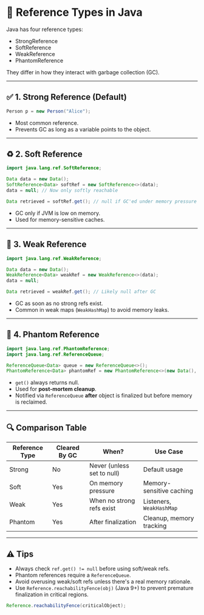 # 📘 Reference Types in Java 

Java has four reference types:
- StrongReference
- SoftReference
- WeakReference
- PhantomReference

They differ in how they interact with garbage collection (GC).

---

## ✅ 1. Strong Reference (Default)

```java
Person p = new Person("Alice");
```

- Most common reference.
- Prevents GC as long as a variable points to the object.

---

## ♻️ 2. Soft Reference

```java
import java.lang.ref.SoftReference;

Data data = new Data();
SoftReference<Data> softRef = new SoftReference<>(data);
data = null; // Now only softly reachable

Data retrieved = softRef.get(); // null if GC'ed under memory pressure
```

- GC only if JVM is low on memory.
- Used for memory-sensitive caches.

---

## 🧹 3. Weak Reference

```java
import java.lang.ref.WeakReference;

Data data = new Data();
WeakReference<Data> weakRef = new WeakReference<>(data);
data = null;

Data retrieved = weakRef.get(); // Likely null after GC
```

- GC as soon as no strong refs exist.
- Common in weak maps (`WeakHashMap`) to avoid memory leaks.

---

## 👻 4. Phantom Reference

```java
import java.lang.ref.PhantomReference;
import java.lang.ref.ReferenceQueue;

ReferenceQueue<Data> queue = new ReferenceQueue<>();
PhantomReference<Data> phantomRef = new PhantomReference<>(new Data(), queue);
```

- `get()` always returns null.
- Used for **post-mortem cleanup**.
- Notified via `ReferenceQueue` **after** object is finalized but before memory is reclaimed.

---

## 🔍 Comparison Table

| Reference Type   | Cleared By GC | When?                         | Use Case                  |
|------------------|---------------|-------------------------------|---------------------------|
| Strong           | No            | Never (unless set to null)    | Default usage             |
| Soft             | Yes           | On memory pressure             | Memory-sensitive caching  |
| Weak             | Yes           | When no strong refs exist      | Listeners, `WeakHashMap` |
| Phantom          | Yes           | After finalization             | Cleanup, memory tracking  |

---

## ⚠️ Tips

- Always check `ref.get() != null` before using soft/weak refs.
- Phantom references require a `ReferenceQueue`.
- Avoid overusing weak/soft refs unless there's a real memory rationale.
- Use `Reference.reachabilityFence(obj)` (Java 9+) to prevent premature finalization in critical regions.

```java
Reference.reachabilityFence(criticalObject);
```
